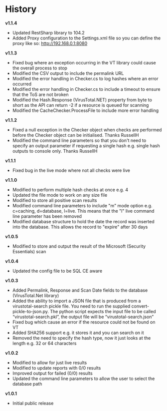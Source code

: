 # History #

**v1.1.4**

- Updated RestSharp library to 104.2
- Added Proxy configuration to the Settings.xml file so you can define the proxy like so: http://192.168.0.1:8080

**v1.1.3**

- Fixed bug where an exception occurring in the VT library could cause the overall process to stop
- Modified the CSV output to include the permalink URL
- Modified the error handling in Checker.cs to log hashes where an error occurred
- Modified the error handling in Checker.cs to include a timeout to ensure that the ToS are not broken
- Modified the Hash.Response (VirusTotal.NET) property from byte to short as the API can return -2 if a resource is queued for scanning
- Modified the CacheChecker.ProcessFile to include more error handling

**v1.1.2**

- Fixed a null exception in the Checker object when checks are performed before the Checker object can be initialised. Thanks RussellH
- Modified the command line parameters so that you don't need to specify an output parameter if requesting a single hash e.g. single hash outputs to console only. Thanks RussellH

**v1.1.1**

- Fixed bug in the live mode where not all checks were live

**v1.1.0**

- Modified to perform multiple hash checks at once e.g. 4
- Updated the file mode to work on any size file
- Modified to store all positive scan results
- Modified command line parameters to include "m" mode option e.g. c=caching, d=database, l=live. This means that the "l" live command line parameter has been removed
- Modified database structure to hold the date the record was inserted into the database. This allows the record to "expire" after 30 days 

**v1.0.5**

- Modified to store and output the result of the Microsoft (Security Essentials) scan
 
**v1.0.4**

- Updated the config file to be SQL CE aware

**v1.0.3**

- Added Permalink, Response and Scan Date fields to the database (VirusTotal.Net library)
- Added the ability to import a JSON file that is produced from a virustotal-search pickle file. You need to run the supplied convert-pickle-to-json.py. The python script expects the input file to be called “virustotal-search.pkl”, the output file will be “virustotal-search.json”
- Fixed bug which cause an error if the resource could not be found on VT
- Added SHA256 support e.g. it stores it and you can search on it
- Removed the need to specify the hash type, now it just looks at the length e.g. 32 or 64 characters

**v1.0.2**

- Modified to allow for just live results
- Modified to update reports with 0/0 results
- Improved output for failed (0/0) results
- Updated the command line parameters to allow the user to select the database path


**v1.0.1**

- Initial public release